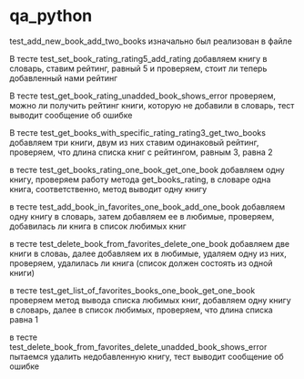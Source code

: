 # qa_python
test_add_new_book_add_two_books изначально был реализован в файле

В тесте test_set_book_rating_rating5_add_rating добавляем книгу в словарь, ставим рейтинг, равный 5 и проверяем,
стоит ли теперь добавленный нами рейтинг

В тесте test_get_book_rating_unadded_book_shows_error проверяем, можно ли получить рейтинг книги, которую не 
добавили в словарь, тест выводит сообщение об ошибке

В тесте test_get_books_with_specific_rating_rating3_get_two_books добавляем три книги, двум из них ставим одинаковый
рейтинг, проверяем, что длина списка книг с рейтингом, равным 3, равна 2

в тесте test_get_books_rating_one_book_get_one_book добавляем одну книгу, проверяем работу метода get_books_rating,
в словаре одна книга, соответственно, метод выводит одну книгу

в тесте test_add_book_in_favorites_one_book_add_one_book добавляем одну книгу в словарь, затем добавляем ее в 
любимые, проверяем, добавилась ли книга в список любимых книг

в тесте test_delete_book_from_favorites_delete_one_book добавляем две книги в словаь, далее добавляем их в любимые,
удаляем одну из них, проверяем, удалилась ли книга (список должен состоять из одной книги)

в тесте test_get_list_of_favorites_books_one_book_get_one_book проверяем метод вывода списка любимых книг, добавляем
одну книгу в словарь, далее в список любимых, проверяем, что длина списка равна 1

в тесте test_delete_book_from_favorites_delete_unadded_book_shows_error пытаемся удалить недобавленную книгу, тест 
выводит сообщение об ошибке
